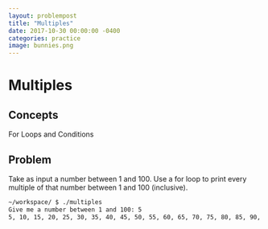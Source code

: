 ```yaml
---
layout: problempost
title: "Multiples"
date: 2017-10-30 00:00:00 -0400
categories: practice
image: bunnies.png
---
```


# Multiples

## Concepts

For Loops and Conditions

## Problem
Take as input a number between 1 and 100. Use a for loop to print every multiple of that number between 1 and 100 (inclusive).

```bash
~/workspace/ $ ./multiples
Give me a number between 1 and 100: 5
5, 10, 15, 20, 25, 30, 35, 40, 45, 50, 55, 60, 65, 70, 75, 80, 85, 90, 95, 100
```
